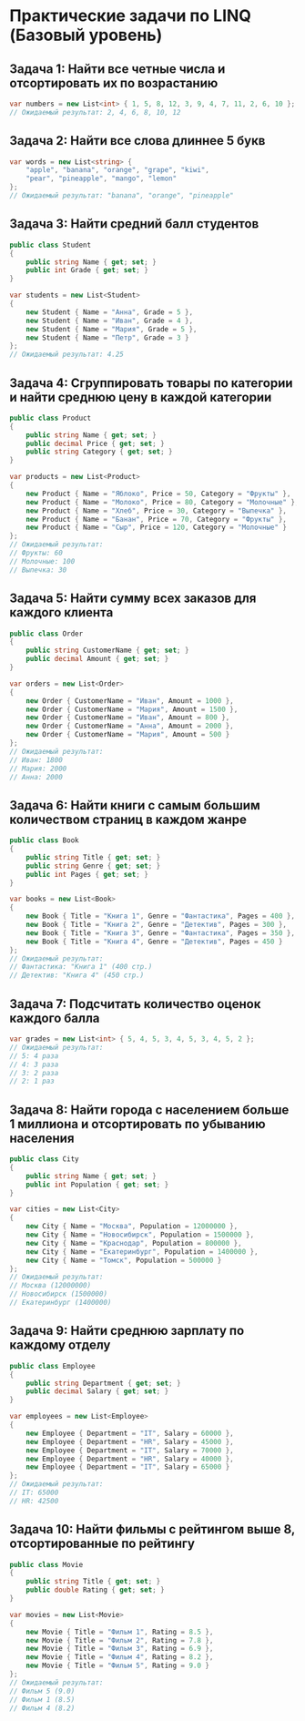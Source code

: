 # Практические задачи по LINQ (Базовый уровень)

## Задача 1: Найти все четные числа и отсортировать их по возрастанию
```csharp
var numbers = new List<int> { 1, 5, 8, 12, 3, 9, 4, 7, 11, 2, 6, 10 };
// Ожидаемый результат: 2, 4, 6, 8, 10, 12
```

## Задача 2: Найти все слова длиннее 5 букв
```csharp
var words = new List<string> { 
    "apple", "banana", "orange", "grape", "kiwi", 
    "pear", "pineapple", "mango", "lemon" 
};
// Ожидаемый результат: "banana", "orange", "pineapple"
```

## Задача 3: Найти средний балл студентов
```csharp
public class Student
{
    public string Name { get; set; }
    public int Grade { get; set; }
}

var students = new List<Student>
{
    new Student { Name = "Анна", Grade = 5 },
    new Student { Name = "Иван", Grade = 4 },
    new Student { Name = "Мария", Grade = 5 },
    new Student { Name = "Петр", Grade = 3 }
};
// Ожидаемый результат: 4.25
```

## Задача 4: Сгруппировать товары по категории и найти среднюю цену в каждой категории
```csharp
public class Product
{
    public string Name { get; set; }
    public decimal Price { get; set; }
    public string Category { get; set; }
}

var products = new List<Product>
{
    new Product { Name = "Яблоко", Price = 50, Category = "Фрукты" },
    new Product { Name = "Молоко", Price = 80, Category = "Молочные" },
    new Product { Name = "Хлеб", Price = 30, Category = "Выпечка" },
    new Product { Name = "Банан", Price = 70, Category = "Фрукты" },
    new Product { Name = "Сыр", Price = 120, Category = "Молочные" }
};
// Ожидаемый результат: 
// Фрукты: 60
// Молочные: 100
// Выпечка: 30
```

## Задача 5: Найти сумму всех заказов для каждого клиента
```csharp
public class Order
{
    public string CustomerName { get; set; }
    public decimal Amount { get; set; }
}

var orders = new List<Order>
{
    new Order { CustomerName = "Иван", Amount = 1000 },
    new Order { CustomerName = "Мария", Amount = 1500 },
    new Order { CustomerName = "Иван", Amount = 800 },
    new Order { CustomerName = "Анна", Amount = 2000 },
    new Order { CustomerName = "Мария", Amount = 500 }
};
// Ожидаемый результат:
// Иван: 1800
// Мария: 2000
// Анна: 2000
```

## Задача 6: Найти книги с самым большим количеством страниц в каждом жанре
```csharp
public class Book
{
    public string Title { get; set; }
    public string Genre { get; set; }
    public int Pages { get; set; }
}

var books = new List<Book>
{
    new Book { Title = "Книга 1", Genre = "Фантастика", Pages = 400 },
    new Book { Title = "Книга 2", Genre = "Детектив", Pages = 300 },
    new Book { Title = "Книга 3", Genre = "Фантастика", Pages = 350 },
    new Book { Title = "Книга 4", Genre = "Детектив", Pages = 450 }
};
// Ожидаемый результат:
// Фантастика: "Книга 1" (400 стр.)
// Детектив: "Книга 4" (450 стр.)
```

## Задача 7: Подсчитать количество оценок каждого балла
```csharp
var grades = new List<int> { 5, 4, 5, 3, 4, 5, 3, 4, 5, 2 };
// Ожидаемый результат:
// 5: 4 раза
// 4: 3 раза
// 3: 2 раза
// 2: 1 раз
```

## Задача 8: Найти города с населением больше 1 миллиона и отсортировать по убыванию населения
```csharp
public class City
{
    public string Name { get; set; }
    public int Population { get; set; }
}

var cities = new List<City>
{
    new City { Name = "Москва", Population = 12000000 },
    new City { Name = "Новосибирск", Population = 1500000 },
    new City { Name = "Краснодар", Population = 800000 },
    new City { Name = "Екатеринбург", Population = 1400000 },
    new City { Name = "Томск", Population = 500000 }
};
// Ожидаемый результат:
// Москва (12000000)
// Новосибирск (1500000)
// Екатеринбург (1400000)
```

## Задача 9: Найти среднюю зарплату по каждому отделу
```csharp
public class Employee
{
    public string Department { get; set; }
    public decimal Salary { get; set; }
}

var employees = new List<Employee>
{
    new Employee { Department = "IT", Salary = 60000 },
    new Employee { Department = "HR", Salary = 45000 },
    new Employee { Department = "IT", Salary = 70000 },
    new Employee { Department = "HR", Salary = 40000 },
    new Employee { Department = "IT", Salary = 65000 }
};
// Ожидаемый результат:
// IT: 65000
// HR: 42500
```

## Задача 10: Найти фильмы с рейтингом выше 8, отсортированные по рейтингу
```csharp
public class Movie
{
    public string Title { get; set; }
    public double Rating { get; set; }
}

var movies = new List<Movie>
{
    new Movie { Title = "Фильм 1", Rating = 8.5 },
    new Movie { Title = "Фильм 2", Rating = 7.8 },
    new Movie { Title = "Фильм 3", Rating = 6.9 },
    new Movie { Title = "Фильм 4", Rating = 8.2 },
    new Movie { Title = "Фильм 5", Rating = 9.0 }
};
// Ожидаемый результат:
// Фильм 5 (9.0)
// Фильм 1 (8.5)
// Фильм 4 (8.2)
